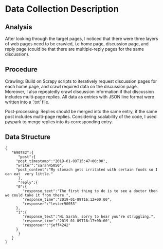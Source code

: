 # Data Collection Description

## Analysis
	
After looking through the target pages, I noticed that there were three layers of web pages need to be crawled, i.e home page, discussion page, and reply page (could be that there are multiple-reply pages for the same discussion).

## Procedure

Crawling: Build on Scrapy scripts to iteratively request discussion pages for each home page, and crawl required data on the discussion page. Moreover, I also repeatedly crawl discussion information if that discussion includes multi-page replies. All data as entries with JSON line format were written into a ‘.txt’ file. 
	
Post-processing: Replies should be merged into the same entry, if the same post includes multi-page replies. Considering scalability of the code, I used pyspark to merge replies into its corresponding entry.

## Data Structure

	{  
	   "690782":{  
	      "post":{  
		 "post_timestamp":"2019-01-09T15:47+00:00",
		 "writer":"sarah45050",
		 "post_content":"My stomach gets irritated with certain foods so I can eat  very little."
	      },
	      "reply":{  
		 "0":{  
		    "response_text":"The first thing to do is to see a doctor then we could take it from there.",
		    "response_time":"2019-01-09T16:12+00:00",
		    "responser":"lester90053"
		 },
		 "1":{  
		    "response_text":"Hi Sarah, sorry to hear you're struggling.",
		    "response_time":"2019-01-09T18:17+00:00",
		    "responser":"jeff4242"
		 }
	      }
	   }
	}

